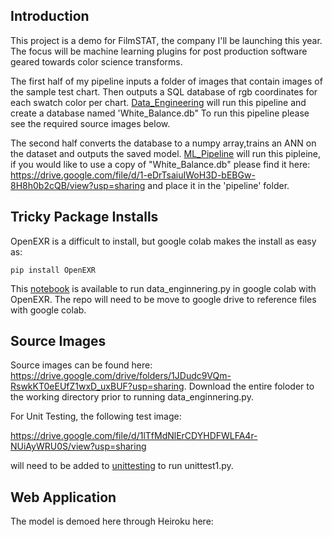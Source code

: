 
## Introduction
This project is a demo for FilmSTAT, the company I'll be launching this year.  The focus will be machine learning plugins for post production software geared towards color science transforms. 

The first half of my pipeline inputs a folder of images that contain images of the sample test chart.  Then outputs a SQL database of rgb coordinates for each swatch color per chart.  [Data_Engineering](https://github.com/rzemanuel/Data-Engineering/blob/main/data_engineering.py) will run this pipeline and create a database named 'White_Balance.db" To run this pipeline please see the required source images below.

The second half converts the database to a numpy array,trains an ANN on the dataset and outputs the saved model.
[ML_Pipeline](https://github.com/rzemanuel/Data-Engineering/blob/main/ml_pipeline.py) will run this pipleine, if you would like to use a copy of "White_Balance.db" please find it here:
https://drive.google.com/file/d/1-eDrTsaiuIWoH3D-bEBGw-8H8h0b2cQB/view?usp=sharing
and place it in the 'pipeline' folder.


## Tricky Package Installs
OpenEXR is a difficult to install, but google colab makes the install as easy as:

```pip install OpenEXR```

This [notebook](https://github.com/rzemanuel/Data-Engineering/blob/main/Pipeline.ipynb) is available to run data_enginnering.py in google colab with OpenEXR. The repo will need to be move to google drive to reference files with google colab.



## Source Images

Source images can be found here: https://drive.google.com/drive/folders/1JDudc9VQm-RswkKT0eEUfZ1wxD_uxBUF?usp=sharing.  Download the entire foloder to the working directory prior to running data_enginnering.py.

For Unit Testing, the following test image:

https://drive.google.com/file/d/1lTfMdNlErCDYHDFWLFA4r-NUiAyWRU0S/view?usp=sharing

will need to be added to [unittesting](https://github.com/rzemanuel/Data-Engineering/tree/main/unittests) to run unittest1.py.

    
## Web Application
The model is demoed here through Heiroku here:

